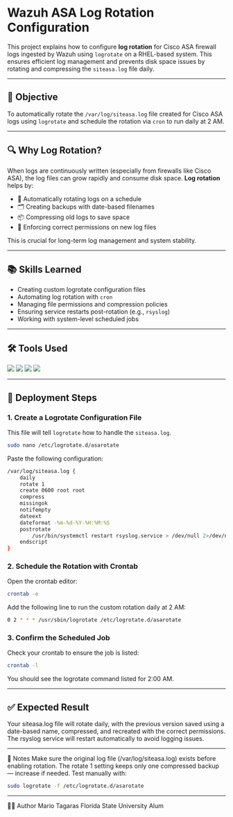# Wazuh ASA Log Rotation Configuration  
This project explains how to configure **log rotation** for Cisco ASA firewall logs ingested by Wazuh using `logrotate` on a RHEL-based system. This ensures efficient log management and prevents disk space issues by rotating and compressing the `siteasa.log` file daily.

---

## 🎯 Objective  
To automatically rotate the `/var/log/siteasa.log` file created for Cisco ASA logs using `logrotate` and schedule the rotation via `cron` to run daily at 2 AM.

---

## 🔍 Why Log Rotation?  
When logs are continuously written (especially from firewalls like Cisco ASA), the log files can grow rapidly and consume disk space. **Log rotation** helps by:

- 🔄 Automatically rotating logs on a schedule  
- 🗂️ Creating backups with date-based filenames  
- 📦 Compressing old logs to save space  
- 🔐 Enforcing correct permissions on new log files  

This is crucial for long-term log management and system stability.

---

## 📚 Skills Learned  
- Creating custom logrotate configuration files  
- Automating log rotation with `cron`  
- Managing file permissions and compression policies  
- Ensuring service restarts post-rotation (e.g., `rsyslog`)  
- Working with system-level scheduled jobs

---

## 🛠️ Tools Used  
<div>
  <img src="https://img.shields.io/badge/-Wazuh-0078D4?&style=for-the-badge&logo=Wazuh&logoColor=white" />
  <img src="https://img.shields.io/badge/-RHEL-EE0000?&style=for-the-badge&logo=Red-Hat&logoColor=white" />
  <img src="https://img.shields.io/badge/-logrotate-333333?&style=for-the-badge&logo=Linux&logoColor=white" />
  <img src="https://img.shields.io/badge/-Cisco_ASA-1BA0D7?&style=for-the-badge&logo=Cisco&logoColor=white" />
</div>

---

## 📝 Deployment Steps

### 1. Create a Logrotate Configuration File  
This file will tell `logrotate` how to handle the `siteasa.log`.
```bash
sudo nano /etc/logrotate.d/asarotate
```
Paste the following configuration:
```bash
/var/log/siteasa.log {
    daily
    rotate 1
    create 0600 root root
    compress
    missingok
    notifempty
    dateext
    dateformat -%m-%d-%Y-%H:%M:%S
    postrotate
        /usr/bin/systemctl restart rsyslog.service > /dev/null 2>/dev/null || true
    endscript
}
```

### 2. Schedule the Rotation with Crontab
Open the crontab editor:
```bash
crontab -e
```
Add the following line to run the custom rotation daily at 2 AM:
```bash
0 2 * * * /usr/sbin/logrotate /etc/logrotate.d/asarotate
```

### 3. Confirm the Scheduled Job
Check your crontab to ensure the job is listed:
```bash
crontab -l
```
You should see the logrotate command listed for 2:00 AM.

---

## ✅ Expected Result
Your siteasa.log file will rotate daily, with the previous version saved using a date-based name, compressed, and recreated with the correct permissions. The rsyslog service will restart automatically to avoid logging issues.

---

📎 Notes
Make sure the original log file (/var/log/siteasa.log) exists before enabling rotation.
The rotate 1 setting keeps only one compressed backup — increase if needed.
Test manually with:
```bash
sudo logrotate -f /etc/logrotate.d/asarotate
```

---

👨‍💻 Author
Mario Tagaras
Florida State University Alum





























